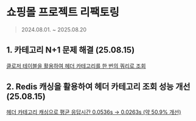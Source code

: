 # 쇼핑몰 프로젝트 리팩토링
> 2024.08.01. ~ 2025.08.20

## 1. 카테고리 N+1 문제 해결 (25.08.15)
[클로저 테이블을 활용하여 헤더 카테고리를 한 번의 쿼리로 조회](https://lightningtech.tistory.com/108)

## 2. Redis 캐싱을 활용하여 헤더 카테고리 조회 성능 개선 (25.08.15)
[헤더 카테고리 캐싱으로 평균 응답시간 0.0536s → 0.0263s (약 50.9% 개선)](https://lightningtech.tistory.com/108)
